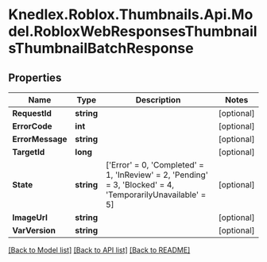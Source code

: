 # Knedlex.Roblox.Thumbnails.Api.Model.RobloxWebResponsesThumbnailsThumbnailBatchResponse

## Properties

Name | Type | Description | Notes
------------ | ------------- | ------------- | -------------
**RequestId** | **string** |  | [optional] 
**ErrorCode** | **int** |  | [optional] 
**ErrorMessage** | **string** |  | [optional] 
**TargetId** | **long** |  | [optional] 
**State** | **string** |  [&#39;Error&#39; &#x3D; 0, &#39;Completed&#39; &#x3D; 1, &#39;InReview&#39; &#x3D; 2, &#39;Pending&#39; &#x3D; 3, &#39;Blocked&#39; &#x3D; 4, &#39;TemporarilyUnavailable&#39; &#x3D; 5] | [optional] 
**ImageUrl** | **string** |  | [optional] 
**VarVersion** | **string** |  | [optional] 

[[Back to Model list]](../README.md#documentation-for-models) [[Back to API list]](../README.md#documentation-for-api-endpoints) [[Back to README]](../README.md)

